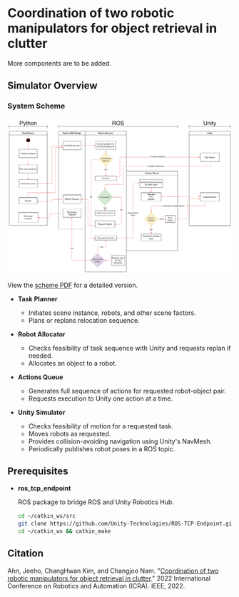 # Coordination of two robotic manipulators for object retrieval in clutter

More components are to be added.

## Simulator Overview

### System Scheme

![System Scheme](docs/scheme.png)

View the [scheme PDF](docs/scheme.pdf) for a detailed version.

- **Task Planner**
  - Initiates scene instance, robots, and other scene factors.
  - Plans or replans relocation sequence.

- **Robot Allocator**
  - Checks feasibility of task sequence with Unity and requests replan if needed.
  - Allocates an object to a robot.

- **Actions Queue**
  - Generates full sequence of actions for requested robot-object pair.
  - Requests execution to Unity one action at a time.

- **Unity Simulator**
  - Checks feasibility of motion for a requested task.
  - Moves robots as requested.
  - Provides collision-avoiding navigation using Unity's NavMesh.
  - Periodically publishes robot poses in a ROS topic.

## Prerequisites

- **ros_tcp_endpoint**

  ROS package to bridge ROS and Unity Robotics Hub.

  ```bash
  cd ~/catkin_ws/src
  git clone https://github.com/Unity-Technologies/ROS-TCP-Endpoint.git
  cd ~/catkin_ws && catkin_make


## Citation

Ahn, Jeeho, ChangHwan Kim, and Changjoo Nam. "[Coordination of two robotic manipulators for object retrieval in clutter](https://ieeexplore.ieee.org/abstract/document/9811978)." 2022 International Conference on Robotics and Automation (ICRA). IEEE, 2022.